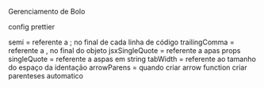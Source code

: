 Gerenciamento de Bolo

config prettier

semi = referente a ; no final de cada linha de código
trailingComma = referente a , no final do objeto
jsxSingleQuote = referente a apas props
singleQuote = referente a aspas em string
tabWidth = referente ao tamanho do espaço da identação
arrowParens = quando criar arrow function criar parenteses automatico